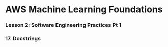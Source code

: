 # AWS Machine Learning Foundations 

### Lesson 2: Software Engineering Practices Pt 1

### 17. Docstrings 

